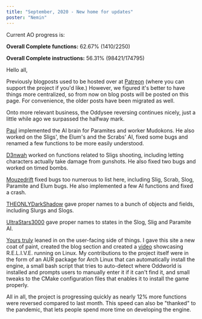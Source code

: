 ```yaml
---
title: "September, 2020 - New home for updates"
poster: "Nemin"
---
```


Current AO progress is:

**Overall Complete functions:** 62.67% (1410/2250)

**Overall Complete instructions:** 56.31% (98421/174795)

Hello all,

Previously blogposts used to be hosted over at [Patreon](https://www.patreon.com/alive) (where you
can support the project if you'd like.) However, we figured it's better to have things more
centralized, so from now on blog posts will be posted on this page. For convenience, the older posts
have been migrated as well.

Onto more relevant business, the Oddysee reversing continues nicely, just a little while ago we
surpassed the halfway mark.

[Paul] implemented the AI brain for Paramites and worker Mudokons. He also worked on the Sligs',
the Elum's and the Scrabs' AI, fixed some bugs and renamed a few functions to be more easily
understood.

[D3nwah] worked on functions related to Sligs shooting, including letting characters actually take
damage from gunshots. He also fixed two bugs and worked on timed
bombs.

[Mouzedrift] fixed bugs too numerous to list here, including Slig, Scrab, Slog, Paramite and Elum
bugs. He also implemented a few AI functions and fixed a crash.

[THEONLYDarkShadow] gave proper names to a bunch of objects and fields, including Slurgs and Slogs.

[UltraStars3000] gave proper names to  states in the Slog, Slig and Paramite AI.

[Yours truly] leaned in on the user-facing side of things. I gave this site a new coat of paint,
created the blog section and created a [video](https://www.youtube.com/watch?v=-75zRX2PdXY)
showcasing R.E.L.I.V.E. running on Linux. My contributions to the project itself were in the form of
an AUR package for Arch Linux that can automatically install the engine, a small bash script that
tries to auto-detect where Oddworld is installed and prompts users to manually enter it if it can't
find it, and small tweaks to the CMake configuration files that enables it to install the game
properly.

All in all, the project is progressing quickly as nearly 12% more functions were reversed compared
to last month. This speed can also be "thanked" to the pandemic, that lets people spend more time on
developing the engine.

[Paul]: https://github.com/AliveTeam/alive_reversing/pulls?q=is%3Apr+is%3Aclosed+created%3A2020-09-01..2020-10-01+author%3Apaulsapps
[D3nwah]: https://github.com/AliveTeam/alive_reversing/pulls?q=is%3Apr+is%3Aclosed+created%3A2020-09-01..2020-10-01+author%3Ad3nwah
[Mouzedrift]: https://github.com/AliveTeam/alive_reversing/pulls?q=is%3Apr+is%3Aclosed+created%3A2020-09-01..2020-10-01+author%3Amouzedrift
[UltraStars3000]: https://github.com/AliveTeam/alive_reversing/pulls?q=is%3Apr+is%3Aclosed+created%3A2020-09-01..2020-10-01+author%3AUltraStars3000
[THEONLYDarkShadow]: https://github.com/AliveTeam/alive_reversing/pulls?q=is%3Apr+is%3Aclosed+created%3A2020-09-01..2020-10-01+author%3ATHEONLYDarkShadow
[Yours truly]: https://github.com/AliveTeam/alive_reversing/pulls?q=is%3Apr+is%3Aclosed+created%3A2020-09-01..2020-10-01+author%3ANemin32+
